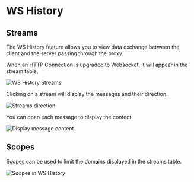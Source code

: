 # WS History

## Streams

The WS History feature allows you to view data exchange between the client and the server passing through the proxy.

When an HTTP Connection is upgraded to Websocket, it will appear in the stream table.

![WS History Streams](/_images/ws_streams.png)

Clicking on a stream will display the messages and their direction.

![Streams direction](/_images/stream_direction.png)

You can open each message to display the content.

![Display message content](/_images/ws_message.png)

## Scopes

[Scopes](/features/overview/scope.md) can be used to limit the domains displayed in the streams table.

![Scopes in WS History](/_images/scope_ws_history.png)

